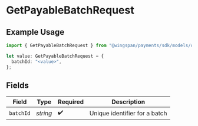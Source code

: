 # GetPayableBatchRequest

## Example Usage

```typescript
import { GetPayableBatchRequest } from "@wingspan/payments/sdk/models/operations";

let value: GetPayableBatchRequest = {
  batchId: "<value>",
};
```

## Fields

| Field                         | Type                          | Required                      | Description                   |
| ----------------------------- | ----------------------------- | ----------------------------- | ----------------------------- |
| `batchId`                     | *string*                      | :heavy_check_mark:            | Unique identifier for a batch |